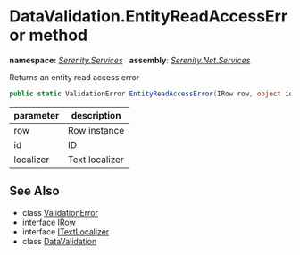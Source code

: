 # DataValidation.EntityReadAccessError method
**namespace:** *[Serenity.Services](../../README.md#serenity.services-namespace)*   **assembly**: *[Serenity.Net.Services](../../README.md)*

Returns an entity read access error

```csharp
public static ValidationError EntityReadAccessError(IRow row, object id, ITextLocalizer localizer)
```

| parameter | description |
| --- | --- |
| row | Row instance |
| id | ID |
| localizer | Text localizer |

## See Also

* class [ValidationError](../Serenity.Net.Core/../ValidationError.md)
* interface [IRow](../Serenity.Net.Entity/../../Serenity.Data/IRow.md)
* interface [ITextLocalizer](../Serenity.Net.Core/../../Serenity/ITextLocalizer.md)
* class [DataValidation](../DataValidation.md)